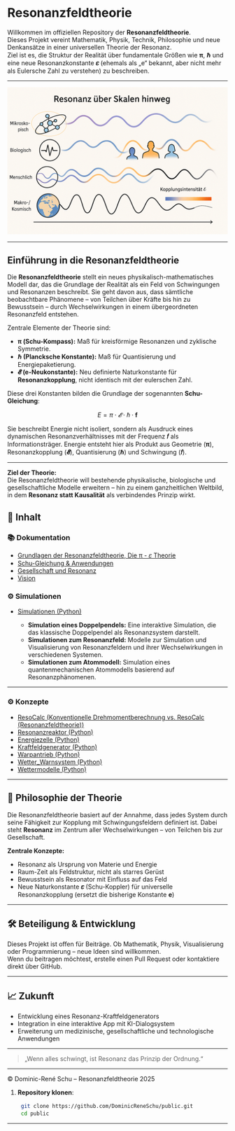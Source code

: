 # Resonanzfeldtheorie

Willkommen im offiziellen Repository der **Resonanzfeldtheorie**.  
Dieses Projekt vereint Mathematik, Physik, Technik, Philosophie und neue Denkansätze in einer universellen Theorie der Resonanz.  
Ziel ist es, die Struktur der Realität über fundamentale Größen wie **π**, **ℏ** und eine neue Resonanzkonstante **𝜀** (ehemals als „e“ bekannt, aber nicht mehr als Eulersche Zahl zu verstehen) zu beschreiben.

---

<p align="center">
  <img src="Bilder/Visualisierung_RFT.png" alt="Visualisierung_RFT" width="800"/>
</p>

---

## Einführung in die Resonanzfeldtheorie

Die **Resonanzfeldtheorie** stellt ein neues physikalisch-mathematisches Modell dar, das die Grundlage der Realität als ein Feld von Schwingungen und Resonanzen beschreibt. Sie geht davon aus, dass sämtliche beobachtbare Phänomene – von Teilchen über Kräfte bis hin zu Bewusstsein – durch Wechselwirkungen in einem übergeordneten Resonanzfeld entstehen.

Zentrale Elemente der Theorie sind:

- **π (Schu-Kompass):** Maß für kreisförmige Resonanzen und zyklische Symmetrie.  
- **ℏ (Plancksche Konstante):** Maß für Quantisierung und Energiepaketierung.  
- **𝓔 (e-Neukonstante):** Neu definierte Naturkonstante für **Resonanzkopplung**, nicht identisch mit der eulerschen Zahl.

Diese drei Konstanten bilden die Grundlage der sogenannten **Schu-Gleichung**:

$$
E = π \cdot 𝓔 \cdot ℏ \cdot \mathbf{f}
$$

Sie beschreibt Energie nicht isoliert, sondern als Ausdruck eines dynamischen Resonanzverhältnisses mit der Frequenz **𝑓** als Informationsträger. Energie entsteht hier als Produkt aus Geometrie (**π**), Resonanzkopplung (**𝓔**), Quantisierung (**ℏ**) und Schwingung (**𝑓**).

---

**Ziel der Theorie:**  
Die Resonanzfeldtheorie will bestehende physikalische, biologische und gesellschaftliche Modelle erweitern – hin zu einem ganzheitlichen Weltbild, in dem **Resonanz statt Kausalität** als verbindendes Prinzip wirkt.




## 📘 Inhalt

### 📚 Dokumentation
- [Grundlagen der Resonanzfeldtheorie, Die π - 𝜀 Theorie](docs/Pi-e-Theorie/README.md)
- [Schu-Gleichung & Anwendungen](Gleichungen/README.md)
- [Gesellschaft und Resonanz](docs/Gesellschaft/README.md)
- [Vision](docs/Vision/README.md)

### ⚙️ Simulationen

- [Simulationen (Python)](Simulationen/README.md)

  - **Simulation eines Doppelpendels:** Eine interaktive Simulation, die das klassische Doppelpendel als Resonanzsystem darstellt.
  - **Simulationen zum Resonanzfeld:** Modelle zur Simulation und Visualisierung von Resonanzfeldern und ihrer Wechselwirkungen in verschiedenen Systemen.
  - **Simulationen zum Atommodell:** Simulation eines quantenmechanischen Atommodells basierend auf Resonanzphänomenen.
---

### ⚙️ Konzepte
- [ResoCalc (Konventionelle Drehmomentberechnung vs. ResoCalc (Resonanzfeldtheorie))](Konzepte/ResoCalc/resocalc.md)
- [Resonanzreaktor (Python)](Konzepte/Resonanzreaktor/README.md)
- [Energiezelle (Python)](Konzepte/Energiezelle/energiezelle.md)
- [Kraftfeldgenerator (Python)](Konzepte/Kraftfeldgenerator/kraftfeldgenerator.md)
- [Warpantrieb (Python)](Konzepte/Warpantrieb/warpantrieb.md)
- [Wetter_Warnsystem (Python)](Konzepte/Wetter_Warnsystem/wetter_warnsystem.md)
- [Wettermodelle (Python)](Konzepte/Wettermodelle/wettermodelle.md)


---

## 🧩 Philosophie der Theorie

Die Resonanzfeldtheorie basiert auf der Annahme, dass jedes System durch seine Fähigkeit zur Kopplung mit Schwingungsfeldern definiert ist. Dabei steht **Resonanz** im Zentrum aller Wechselwirkungen – von Teilchen bis zur Gesellschaft.

**Zentrale Konzepte:**
- Resonanz als Ursprung von Materie und Energie  
- Raum-Zeit als Feldstruktur, nicht als starres Gerüst  
- Bewusstsein als Resonator mit Einfluss auf das Feld  
- Neue Naturkonstante **𝜀** (Schu-Koppler) für universelle Resonanzkopplung (ersetzt die bisherige Konstante **e**)

---

## 🛠️ Beteiligung & Entwicklung

Dieses Projekt ist offen für Beiträge. Ob Mathematik, Physik, Visualisierung oder Programmierung – neue Ideen sind willkommen.  
Wenn du beitragen möchtest, erstelle einen Pull Request oder kontaktiere direkt über GitHub.

---

## 📈 Zukunft

- Entwicklung eines Resonanz-Kraftfeldgenerators  
- Integration in eine interaktive App mit KI-Dialogsystem  
- Erweiterung um medizinische, gesellschaftliche und technologische Anwendungen  

---

> „Wenn alles schwingt, ist Resonanz das Prinzip der Ordnung.“

---

© Dominic-René Schu – Resonanzfeldtheorie 2025

1. **Repository klonen**:  
   ```bash
	git clone https://github.com/DominicReneSchu/public.git
	cd public
   ```
---

